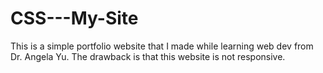 # CSS---My-Site

This is a simple portfolio website that I made while learning web dev from Dr. Angela Yu. The drawback is that this website is not responsive.
